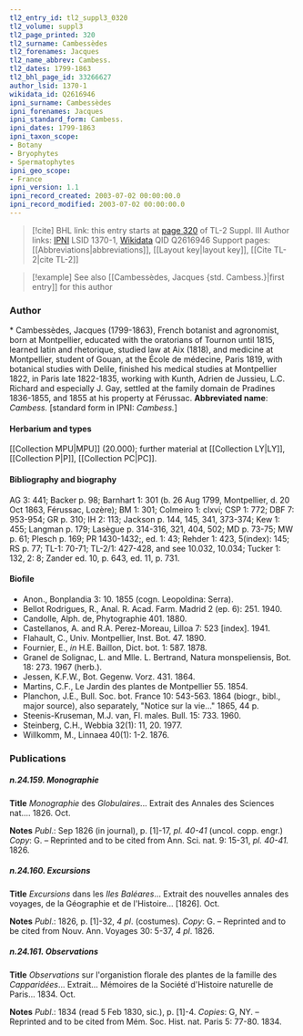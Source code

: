 ```yaml
---
tl2_entry_id: tl2_suppl3_0320
tl2_volume: suppl3
tl2_page_printed: 320
tl2_surname: Cambessèdes
tl2_forenames: Jacques
tl2_name_abbrev: Cambess.
tl2_dates: 1799-1863
tl2_bhl_page_id: 33266627
author_lsid: 1370-1
wikidata_id: Q2616946
ipni_surname: Cambessèdes
ipni_forenames: Jacques
ipni_standard_form: Cambess.
ipni_dates: 1799-1863
ipni_taxon_scope: 
- Botany
- Bryophytes
- Spermatophytes
ipni_geo_scope: 
- France
ipni_version: 1.1
ipni_record_created: 2003-07-02 00:00:00.0
ipni_record_modified: 2003-07-02 00:00:00.0
---
```


> [!cite] BHL link: this entry starts at [page 320](https://www.biodiversitylibrary.org/page/33266627) of TL-2 Suppl. III
> Author links: [IPNI](https://www.ipni.org/a/1370-1) LSID 1370-1, [Wikidata](https://www.wikidata.org/wiki/Q2616946) QID Q2616946
> Support pages: [[Abbreviations|abbreviations]], [[Layout key|layout key]], [[Cite TL-2|cite TL-2]]

> [!example] See also [[Cambessèdes, Jacques {std. Cambess.}|first entry]] for this author

### Author

\* Cambessèdes, Jacques (1799-1863), French botanist and agronomist, born at Montpellier, educated with the oratorians of Tournon until 1815, learned latin and rhetorique, studied law at Aix (1818), and medicine at Montpellier, student of Gouan, at the École de médecine, Paris 1819, with botanical studies with Delile, finished his medical studies at Montpellier 1822, in Paris late 1822-1835, working with Kunth, Adrien de Jussieu, L.C. Richard and especially J. Gay, settled at the family domain de Pradines 1836-1855, and 1855 at his property at Férussac. 
**Abbreviated name**: *Cambess.* \[standard form in IPNI: *Cambess.*\]

#### Herbarium and types

[[Collection MPU|MPU]] (20.000); further material at [[Collection LY|LY]], [[Collection P|P]], [[Collection PC|PC]].

#### Bibliography and biography

AG 3: 441; Backer p. 98; Barnhart 1: 301 (b. 26 Aug 1799, Montpellier, d. 20 Oct 1863, Férussac, Lozère); BM 1: 301; Colmeiro 1: clxvi; CSP 1: 772; DBF 7: 953-954; GR p. 310; IH 2: 113; Jackson p. 144, 145, 341, 373-374; Kew 1: 455; Langman p. 179; Lasègue p. 314-316, 321, 404, 502; MD p. 73-75; MW p. 61; Plesch p. 169; PR 1430-1432;, ed. 1: 43; Rehder 1: 423, 5(index): 145; RS p. 77; TL-1: 70-71; TL-2/1: 427-428, and see 10.032, 10.034; Tucker 1: 132, 2: 8; Zander ed. 10, p. 643, ed. 11, p. 731.

#### Biofile

- Anon., Bonplandia 3: 10. 1855 (cogn. Leopoldina: Serra).
- Bellot Rodrigues, R., Anal. R. Acad. Farm. Madrid 2 (ep. 6): 251. 1940.
- Candolle, Alph. de, Phytographie 401. 1880.
- Castellanos, A. and R.A. Perez-Moreau, Lilloa 7: 523 \[index\]. 1941.
- Flahault, C., Univ. Montpellier, Inst. Bot. 47. 1890.
- Fournier, E., *in* H.E. Baillon, Dict. bot. 1: 587. 1878.
- Granel de Solignac, L. and Mlle. L. Bertrand, Natura monspeliensis, Bot. 18: 273. 1967 (herb.).
- Jessen, K.F.W., Bot. Gegenw. Vorz. 431. 1864.
- Martins, C.F., Le Jardin des plantes de Montpellier 55. 1854.
- Planchon, J.E., Bull. Soc. bot. France 10: 543-563. 1864 (biogr., bibl., major source), also separately, "Notice sur la vie..." 1865, 44 p.
- Steenis-Kruseman, M.J. van, Fl. males. Bull. 15: 733. 1960.
- Steinberg, C.H., Webbia 32(1): 11, 20. 1977.
- Willkomm, M., Linnaea 40(1): 1-2. 1876.

### Publications

##### n.24.159. Monographie

**Title**
*Monographie* des *Globulaires*... Extrait des Annales des Sciences nat.... 1826. Oct.

**Notes**
*Publ*.: Sep 1826 (in journal), p. \[1\]-17, *pl. 40-41* (uncol. copp. engr.) *Copy*: G. – Reprinted and to be cited from Ann. Sci. nat. 9: 15-31, *pl. 40-41.* 1826.

##### n.24.160. Excursions

**Title**
*Excursions* dans les *Iles Baléares*... Extrait des nouvelles annales des voyages, de la Géographie et de l'Histoire... \[1826\]. Oct.

**Notes**
*Publ*.: 1826, p. \[1\]-32, *4 pl*. (costumes). *Copy*: G. – Reprinted and to be cited from Nouv. Ann. Voyages 30: 5-37, *4 pl*. 1826.

##### n.24.161. Observations

**Title**
*Observations* sur l'organistion florale des plantes de la famille des *Capparidées*... Extrait... Mémoires de la Société d'Histoire naturelle de Paris... 1834. Oct.

**Notes**
*Publ*.: 1834 (read 5 Feb 1830, sic.), p. \[1\]-4. *Copies*: G, NY. – Reprinted and to be cited from Mém. Soc. Hist. nat. Paris 5: 77-80. 1834.

